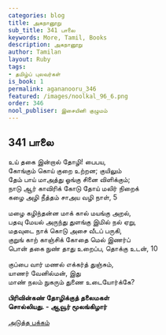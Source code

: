 ```yaml
---
categories: blog
title: அகநானூறு
sub_title: 341 பாலை
keywords: More, Tamil, Books
description: அகநானூறு
author: Tamilan
layout: Ruby
tags:
- தமிழ்ப் புலவர்கள்
is_book: 1
permalink: agananooru_346
featured: /images/noolkal_96_6.png
order: 346
nool_publiser: இசையினி குழுமம்
---
```



## 341 பாலை

உய் தகை இன்றால் தோழி! பைபய,  
கோங்கும் கொய் குறை உற்றன; குயிலும்  
தேம் பாய் மாஅத்து ஓங்கு சினை விளிக்கும்;  
நாடு ஆர் காவிரிக் கோடு தோய் மலிர் நிறைக்  
கழை அழி நீத்தம் சாஅய வழி நாள், 5

மழை கழிந்தன்ன மாக் கால் மயங்கு அறல்,  
பதவு மேயல் அருந்து துளங்கு இமில் நல் ஏறு,  
மதவுடை நாக் கொடு அசை வீடப் பருகி,  
குறுங் காற் காஞ்சிக் கோதை மெல் இணர்ப்  
பொன் தகை நுண் தாது உறைப்ப, தொக்கு உடன், 10

குப்பை வார் மணல் எக்கர்த் துஞ்சும்,  
யாணர் வேனில்மன், இது  
மாண் நலம் நுகரும் துணை உடையோர்க்கே?

**பிரிவின்கண் தோழிக்குத் தலைமகள்  
சொல்லியது. - ஆவூர் மூலங்கிழார்**

[அடுத்த பக்கம்](agananooru_347)